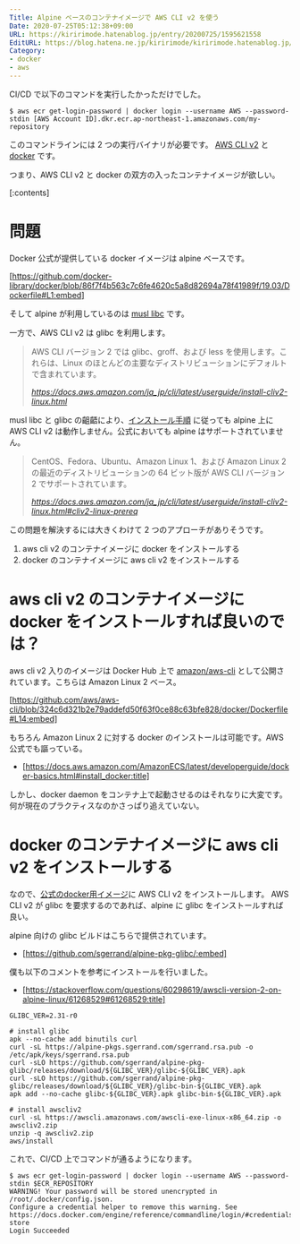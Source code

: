 ```yaml
---
Title: Alpine ベースのコンテナイメージで AWS CLI v2 を使う
Date: 2020-07-25T05:12:38+09:00
URL: https://kiririmode.hatenablog.jp/entry/20200725/1595621558
EditURL: https://blog.hatena.ne.jp/kiririmode/kiririmode.hatenablog.jp/atom/entry/26006613603938933
Category:
- docker
- aws
---
```


CI/CD で以下のコマンドを実行したかっただけでした。

```shell
$ aws ecr get-login-password | docker login --username AWS --password-stdin [AWS Account ID].dkr.ecr.ap-northeast-1.amazonaws.com/my-repository
```

このコマンドラインには 2 つの実行バイナリが必要です。
[AWS CLI v2](https://awscli.amazonaws.com/v2/documentation/api/latest/index.html) と [docker](https://www.docker.com/) です。

つまり、AWS CLI v2 と docker の双方の入ったコンテナイメージが欲しい。

[:contents]

# 問題

Docker 公式が提供している docker イメージは alpine ベースです。

[https://github.com/docker-library/docker/blob/86f7f4b563c7c6fe4620c5a8d82694a78f41989f/19.03/Dockerfile#L1:embed]

そして alpine が利用しているのは [musl libc](https://musl.libc.org/) です。


一方で、AWS CLI v2 は glibc を利用します。

> AWS CLI バージョン 2 では glibc、groff、および less を使用します。これらは、Linux のほとんどの主要なディストリビューションにデフォルトで含まれています。
>
> <cite>https://docs.aws.amazon.com/ja_jp/cli/latest/userguide/install-cliv2-linux.html</cite>

musl libc と glibc の齟齬により、[インストール手順](https://docs.aws.amazon.com/ja_jp/cli/latest/userguide/install-cliv2-linux.html) に従っても alpine 上に AWS CLI v2 は動作しません。公式においても alpine はサポートされていません。

> CentOS、Fedora、Ubuntu、Amazon Linux 1、および Amazon Linux 2 の最近のディストリビューションの 64 ビット版が AWS CLI バージョン 2 でサポートされています。
> 
> <cite>https://docs.aws.amazon.com/ja_jp/cli/latest/userguide/install-cliv2-linux.html#cliv2-linux-prereq</cite>


この問題を解決するには大きくわけて 2 つのアプローチがありそうです。

1. aws cli v2 のコンテナイメージに docker をインストールする
2. docker のコンテナイメージに aws cli v2 をインストールする

# aws cli v2 のコンテナイメージに docker をインストールすれば良いのでは？

aws cli v2 入りのイメージは Docker Hub 上で [amazon/aws-cli](https://hub.docker.com/r/amazon/aws-cli) として公開されています。こちらは Amazon Linux 2 ベース。

[https://github.com/aws/aws-cli/blob/324c6d321b2e79addefd50f63f0ce88c63bfe828/docker/Dockerfile#L14:embed]

もちろん Amazon Linux 2 に対する docker のインストールは可能です。AWS 公式でも謳っている。

- [https://docs.aws.amazon.com/AmazonECS/latest/developerguide/docker-basics.html#install_docker:title]

しかし、docker daemon をコンテナ上で起動させるのはそれなりに大変です。
何が現在のプラクティスなのかさっぱり追えていない。

# docker のコンテナイメージに aws cli v2 をインストールする

なので、[公式のdocker用イメージ](https://hub.docker.com/_/docker)に AWS CLI v2 をインストールします。
AWS CLI v2 が glibc を要求するのであれば、alpine に glibc をインストールすれば良い。

alpine 向けの glibc ビルドはこちらで提供されています。

- [https://github.com/sgerrand/alpine-pkg-glibc/:embed]

僕も以下のコメントを参考にインストールを行いました。

- [https://stackoverflow.com/questions/60298619/awscli-version-2-on-alpine-linux/61268529#61268529:title]

```shell
GLIBC_VER=2.31-r0

# install glibc
apk --no-cache add binutils curl
curl -sL https://alpine-pkgs.sgerrand.com/sgerrand.rsa.pub -o /etc/apk/keys/sgerrand.rsa.pub
curl -sLO https://github.com/sgerrand/alpine-pkg-glibc/releases/download/${GLIBC_VER}/glibc-${GLIBC_VER}.apk
curl -sLO https://github.com/sgerrand/alpine-pkg-glibc/releases/download/${GLIBC_VER}/glibc-bin-${GLIBC_VER}.apk
apk add --no-cache glibc-${GLIBC_VER}.apk glibc-bin-${GLIBC_VER}.apk

# install awscliv2
curl -sL https://awscli.amazonaws.com/awscli-exe-linux-x86_64.zip -o awscliv2.zip
unzip -q awscliv2.zip
aws/install
```

これで、CI/CD 上でコマンドが通るようになります。

```shell
$ aws ecr get-login-password | docker login --username AWS --password-stdin $ECR_REPOSITORY
WARNING! Your password will be stored unencrypted in /root/.docker/config.json.
Configure a credential helper to remove this warning. See
https://docs.docker.com/engine/reference/commandline/login/#credentials-store
Login Succeeded
```
